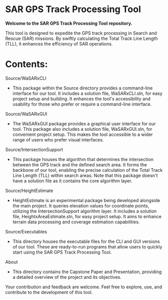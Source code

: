 # SAR GPS Track Processing Tool

**Welcome to the SAR GPS Track Processing Tool repository.** 

This tool is designed to expedite the GPS track processing in Search and Rescue (SAR) missions. 
By swiftly calculating the Total Track Line Length (TLL), it enhances the efficiency of SAR operations. 

# Contents:

Source/WaSARxCLI

- This package within the Source directory provides a command-line interface for our tool. It includes a solution file, WaSARxCLI.sln, for easy project setup and building. It enhances the tool's accessibility and usability for those who prefer or require a command-line interface.

Source/WaSARxGUI

- The WaSARxGUI package provides a graphical user interface for our tool. This package also includes a solution file, WaSARxGUI.sln, for convenient project setup. This makes the tool accessible to a wider range of users who prefer visual interfaces.

Source/IntersectionSupport

- This package houses the algorithm that determines the intersection between the GPS track and the defined search area. It forms the backbone of our tool, enabling the precise calculation of the Total Track Line Length (TLL) within search areas. Note that this package doesn't have a solution file as it contains the core algorithm layer.

Source/HeightEstimate

- HeightEstimate is an experimental package being developed alongside the main project. It queries elevation values for coordinate points, utilizing the IntersectionSupport algorithm layer. It includes a solution file, HeightxAreaEstimate.sln, for easy project setup. It aims to enhance terrain data processing and coverage estimation capabilities.

Source/Executables

- This directory houses the executable files for the CLI and GUI versions of our tool. These are ready-to-run programs that allow users to quickly start using the SAR GPS Track Processing Tool.

About   
- This directory contains the Capstone Paper and Presentation, providing a detailed overview of the project and its objectives. 

Your contribution and feedback are welcome. Feel free to explore, use, and contribute to the development of this tool.